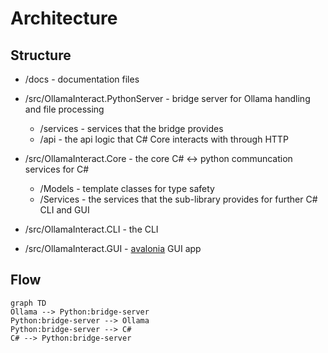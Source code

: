 # Architecture

## Structure

- /docs - documentation files

- /src/OllamaInteract.PythonServer - bridge server for Ollama handling and file processing
    + /services - services that the bridge provides
    + /api - the api logic that C# Core interacts with through HTTP
- /src/OllamaInteract.Core - the core C# <-> python communcation services for C#
    + /Models - template classes for type safety
    + /Services - the services that the sub-library provides for further C# CLI and GUI
- /src/OllamaInteract.CLI - the CLI
- /src/OllamaInteract.GUI - [avalonia](https://github.com/AvaloniaUI/Avalonia) GUI app

## Flow

```mermaid
graph TD
Ollama --> Python:bridge-server
Python:bridge-server --> Ollama
Python:bridge-server --> C#
C# --> Python:bridge-server
```
